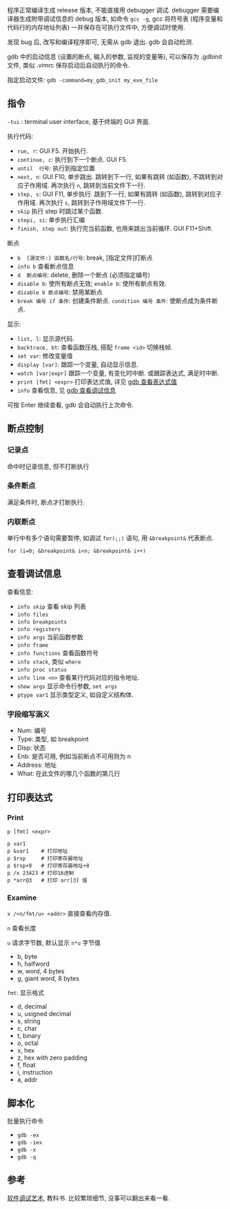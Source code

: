 程序正常编译生成 release 版本, 不能直接用 debugger 调试. debugger 需要编译器生成附带调试信息的 debug 版本, 如命令 `gcc -g`, gcc 将符号表 (程序变量和代码行的内存地址列表) 一并保存在可执行文件中, 方便调试时使用.

发现 bug 后, 改写和编译程序即可, 无需从 gdb 退出. gdb 会自动检测. 

gdb 中的启动信息 (设置的断点, 输入的参数, 监视的变量等), 可以保存为 .gdbinit 文件, 类似 .vimrc 保存启动后自动执行的命令.

指定启动文件: `gdb -command=my_gdb_init my_exe_file`

## 指令

`-tui` : terminal user interface, 基于终端的 GUI 界面.

执行代码:
- `run, r`: GUI F5. 开始执行.
- `continue, c`: 执行到下一个断点. GUI F5. 
- `until  行号`: 执行到指定位置
- `next, n`: GUI F10, 单步跳出. 跳转到下一行, 如果有跳转 (如函数), 不跳转到对应子作用域. 再次执行 `n`, 跳转到当前文件下一行.
- `step, s`: GUI F11, 单步执行. 跳到下一行, 如果有跳转 (如函数), 跳转到对应子作用域. 再次执行 `s`, 跳转到子作用域文件下一行.
- `skip` 执行 step 时跳过某个函数. 
- `stepi, si`: 单步执行汇编
- `finish, step out`: 执行完当前函数, 也用来跳出当前循环. GUI F11+Shift.

断点
- `b  [源文件:] 函数名/行号`: break, \[指定文件\]打断点
- `info b`  查看断点信息
- `d  断点编号`: delete, 删除一个断点 (必须指定编号)
- `disable b`: 使所有断点无效; `enable b`: 使所有断点有效. 
- `disable b 断点编号`: 禁用某断点
- `break 编号 if 条件`: 创建条件断点. `condition 编号 条件`: 使断点成为条件断点.

显示:
- `list, l`: 显示源代码. 
- `backtrace, bt`: 查看函数压栈, 搭配 `frame <id>` 切换栈帧.
- `set var`: 修改变量值
- `display [var]`: 跟踪一个变量, 自动显示信息.
- `watch [var|expr]` 跟踪一个变量, 有变化时中断. 或跟踪表达式, 满足时中断.
- `print [fmt] <expr>` 打印表达式值, 详见 [gdb 查看表达式值](gdb%20查看表达式值.md)
- `info` 查看信息, 见 [gdb 查看调试信息](gdb%20查看调试信息.md)

可按 Enter 继续查看, gdb 会自动执行上次命令.

## 断点控制

### 记录点

命中时记录信息, 但不打断执行

### 条件断点

满足条件时, 断点才打断执行.

### 内联断点

单行中有多个语句需要暂停, 如调试 `for(;;)` 语句, 用 `&breakpoint&` 代表断点.

```
for (i=0; &breakpoint& i<n; &breakpoint& i++)
```

## 查看调试信息

查看信息:
- `info skip` 查看 skip 列表
- `info files`
- `info breakpoints`
- `info registers`
- `info args` 当前函数参数
- `info frame`
- `info functions` 查看函数符号
- `info stack`, 类似 `where`
- `info proc status` 
- `info line <n>` 查看某行代码对应的指令地址.
- `show args` 显示命令行参数, `set args`
- `ptype var1` 显示类型定义, 如自定义结构体.

### 字段缩写涵义

- Num: 编号
- Type: 类型, 如 breakpoint
- Disp: 状态
- Enb: 是否可用, 例如当前断点不可用则为 n
- Address: 地址
- What: 在此文件的哪几个函数的第几行

## 打印表达式

### Print

`p [fmt] <expr>`

```gdb
p var1
p &var1    # 打印地址
p $rsp     # 打印寄存器地址
p $rsp+8   # 打印寄存器地址+8
p /x 23423 # 打印16进制
p *arr@3   # 打印 arr[3] 值
```

### Examine

`x /<n/fmt/u> <addr>` 直接查看内存值.

`n` 查看长度

`u` 请求字节数, 默认显示 `n*u` 字节值
- b, byte
- h, halfword
- w, word, 4 bytes
- g, giant word, 8 bytes

`fmt`: 显示格式
- d, decimal
- u, usigned decimal
- s, string
- c, char
- t, binary
- o, octal
- x, hex
- z, hex with zero padding
- f, float
- i, instruction
- a, addr


## 脚本化

批量执行命令
- `gdb -ex ` 
- `gdb -iex`
- `gdb -x`
- `gdb -q`

## 参考

[软件调试艺术](file:///D:/yjw/book/Calibre/Norman%20Matloff/Ruan%20Jian%20Diao%20Shi%20De%20Yi%20Zhu%20(109)/Ruan%20Jian%20Diao%20Shi%20De%20Yi%20Zhu%20-%20Norman%20Matloff.pdf), 教科书. 比较繁琐细节, 没事可以翻出来看一看.
